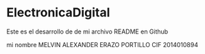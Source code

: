 # ElectronicaDigital

Este es el desarrollo de de mi archivo README en Github

mi nombre MELVIN ALEXANDER ERAZO PORTILLO CIF 2014010894
